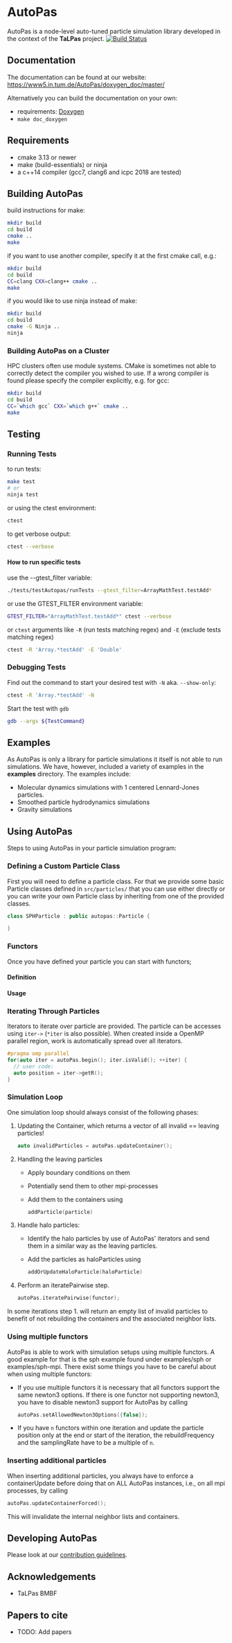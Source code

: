 # AutoPas
AutoPas is a node-level auto-tuned particle simulation library developed
in the context of the **TaLPas** project. [![Build Status](https://www5.in.tum.de/jenkins/mardyn/buildStatus/icon?job=AutoPas-Multibranch/master)](https://www5.in.tum.de/jenkins/mardyn/job/AutoPas-Multibranch/job/master/)

## Documentation
The documentation can be found at our website:
 <https://www5.in.tum.de/AutoPas/doxygen_doc/master/>

Alternatively you can build the documentation on your own:
* requirements: [Doxygen](http://www.doxygen.nl/)
* `make doc_doxygen`

## Requirements
* cmake 3.13 or newer
* make (build-essentials) or ninja
* a c++14 compiler (gcc7, clang6 and icpc 2018 are tested)

## Building AutoPas
build instructions for make:
```bash
mkdir build
cd build
cmake ..
make
```
if you want to use another compiler, specify it at the first cmake call, e.g.:
```bash
mkdir build
cd build
CC=clang CXX=clang++ cmake ..
make
```
if you would like to use ninja instead of make:
```bash
mkdir build
cd build
cmake -G Ninja ..
ninja
```
### Building AutoPas on a Cluster
HPC clusters often use module systems. CMake is sometimes not able to
correctly detect the compiler you wished to use. If a wrong compiler is
found please specify the compiler explicitly, e.g. for gcc:
```bash
mkdir build
cd build
CC=`which gcc` CXX=`which g++` cmake ..
make
```

## Testing
### Running Tests
to run tests:
```bash
make test
# or
ninja test
```
or using the ctest environment:
```bash
ctest
```
to get verbose output:
```bash
ctest --verbose
```
#### How to run specific tests

use the --gtest_filter variable:
```bash
./tests/testAutopas/runTests --gtest_filter=ArrayMathTest.testAdd*
```
or use the GTEST_FILTER environment variable:
```bash
GTEST_FILTER="ArrayMathTest.testAdd*" ctest --verbose
```
or `ctest` arguments like `-R` (run tests matching regex) and `-E` (exclude tests matching regex)
```bash
ctest -R 'Array.*testAdd' -E 'Double'
```

### Debugging Tests
Find out the command to start your desired test with `-N` aka. `--show-only`:
```bash
ctest -R 'Array.*testAdd' -N
```
Start the test with `gdb`
```bash
gdb --args ${TestCommand}
```

## Examples
As AutoPas is only a library for particle simulations it itself is not able to run simulations.
We have, however, included a variety of examples in the **examples** directory. The examples include:
* Molecular dynamics simulations with 1 centered Lennard-Jones particles.
* Smoothed particle hydrodynamics simulations
* Gravity simulations

## Using AutoPas
Steps to using AutoPas in your particle simulation program:

### Defining a Custom Particle Class
First you will need to define a particle class.
For that we provide some basic Particle classes defined
in `src/particles/` that you can use either directly
or you can write your own Particle class by inheriting from
one of the provided classes.
```C++
class SPHParticle : public autopas::Particle {

}
```

### Functors
Once you have defined your particle you can start with functors;
#### Definition
#### Usage

### Iterating Through Particles
Iterators to iterate over particle are provided.
The particle can be accesses using `iter->` (`*iter` is also possible).
When created inside a OpenMP parallel region, work is automatically spread over all iterators.
```C++
#pragma omp parallel
for(auto iter = autoPas.begin(); iter.isValid(); ++iter) {
  // user code:
  auto position = iter->getR();
}
```
### Simulation Loop
One simulation loop should always consist of the following phases:

1. Updating the Container, which returns a vector of all invalid == leaving particles!
   ```C++
   auto invalidParticles = autoPas.updateContainer();
   ```

1. Handling the leaving particles
   * Apply boundary conditions on them
   
   * Potentially send them to other mpi-processes
   
   * Add them to the containers using
      ```C++
      addParticle(particle)
      ```

1. Handle halo particles:
   * Identify the halo particles by use of AutoPas' iterators and send them in a similar way as the leaving particles.

   * Add the particles as haloParticles using 
      ```C++
      addOrUpdateHaloParticle(haloParticle)
      ```

1. Perform an iteratePairwise step.
   ```C++
   autoPas.iteratePairwise(functor);
   ```

In some iterations step 1. will return an empty list of invalid particles to benefit of not rebuilding the containers and the associated neighbor lists.

### Using multiple functors

AutoPas is able to work with simulation setups using multiple functors.
A good example for that is the sph example found under examples/sph or examples/sph-mpi.
There exist some things you have to be careful about when using multiple functors:
* If you use multiple functors it is necessary that all functors support the same newton3 options. If there is one functor not supporting newton3, you have to disable newton3 support for AutoPas by calling
  ```C++
  autoPas.setAllowedNewton3Options({false});
  ```

* If you have `n` functors within one iteration and update the particle position only at the end or start of the iteration, the rebuildFrequency and the samplingRate have to be a multiple of `n`.   

### Inserting additional particles
When inserting additional particles, you always have to enforce a containerUpdate before doing that on ALL AutoPas instances, i.e., on all mpi processes, by calling  
```C++
autoPas.updateContainerForced();
``` 
This will invalidate the internal neighbor lists and containers.

## Developing AutoPas
Please look at our [contribution guidelines](https://github.com/AutoPas/AutoPas/blob/master/.github/CONTRIBUTING.md).

## Acknowledgements
* TaLPas BMBF

## Papers to cite
* TODO: Add papers

